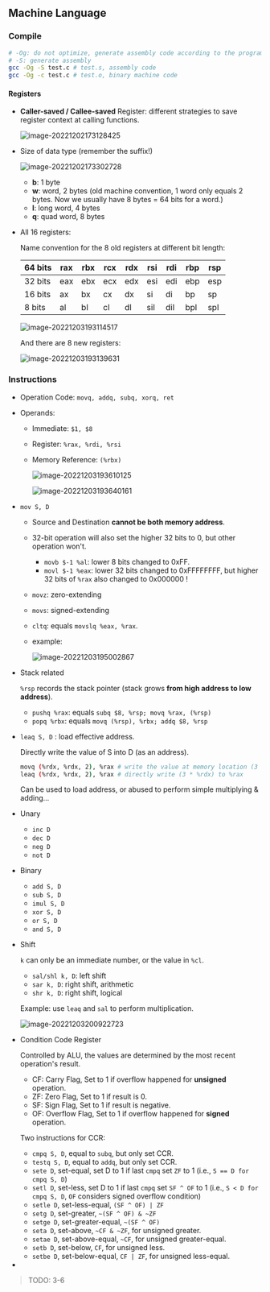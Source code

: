 ## Machine Language

### Compile

```bash
# -Og: do not optimize, generate assembly code according to the program
# -S: generate assembly
gcc -Og -S test.c # test.s, assembly code
gcc -Og -c test.c # test.o, binary machine code
```


#### Registers

* **Caller-saved / Callee-saved** Register: different strategies to save register context at calling functions.

  ![image-20221202173128425](03_Machine_Language.assets/image-20221202173128425.png)

* Size of data type (remember the suffix!)

  ![image-20221202173302728](03_Machine_Language.assets/image-20221202173302728.png)
  
  * **b**: 1 byte
  * **w**: word, 2 bytes (old machine convention, 1 word only equals 2 bytes. Now we usually have 8 bytes = 64 bits for a word.)
  * **l**: long word, 4 bytes
  * **q**: quad word, 8 bytes

* All 16 registers:

  Name convention for the 8 old registers at different bit length:

  | 64 bits | rax  | rbx  | rcx  | rdx  | rsi  | rdi  | rbp  | rsp  |
  | ------- | ---- | ---- | ---- | ---- | ---- | ---- | ---- | ---- |
  | 32 bits | eax  | ebx  | ecx  | edx  | esi  | edi  | ebp  | esp  |
  | 16 bits | ax   | bx   | cx   | dx   | si   | di   | bp   | sp   |
  | 8 bits  | al   | bl   | cl   | dl   | sil  | dil  | bpl  | spl  |

  ![image-20221203193114517](03_Machine_Language.assets/image-20221203193114517.png)

  And there are 8 new registers:

  ![image-20221203193139631](03_Machine_Language.assets/image-20221203193139631.png)


### Instructions

* Operation Code: `movq, addq, subq, xorq, ret`

* Operands:

  * Immediate: `$1, $8`

  * Register: `%rax, %rdi, %rsi`

  * Memory Reference: `(%rbx)`

    ![image-20221203193610125](03_Machine_Language.assets/image-20221203193610125.png)

    ![image-20221203193640161](03_Machine_Language.assets/image-20221203193640161.png)

* `mov S, D`

  * Source and Destination **cannot be both memory address**.
  * 32-bit operation will also set the higher 32 bits to 0, but other operation won't.
    * `movb $-1 %al`: lower 8 bits changed to 0xFF.
    * `movl $-1 %eax`: lower 32 bits changed to 0xFFFFFFFF, but higher 32 bits of `%rax` also changed to 0x000000 !
  * `movz`: zero-extending
  * `movs`: signed-extending
  * `cltq`: equals `movslq %eax, %rax`.

  * example:

    ![image-20221203195002867](03_Machine_Language.assets/image-20221203195002867.png)

* Stack related

  `%rsp` records the stack pointer (stack grows **from high address to low address**).

  * `pushq %rax`: equals `subq $8, %rsp; movq %rax, (%rsp)`
  * `popq %rbx`: equals `movq (%rsp), %rbx; addq $8, %rsp `

* `leaq S, D` : load effective address.

  Directly write the value of S into D (as an address).

  ```bash
  movq (%rdx, %rdx, 2), %rax # write the value at memory location (3 * %rdx) to %rax
  leaq (%rdx, %rdx, 2), %rax # directly write (3 * %rdx) to %rax
  ```

  Can be used to load address, or abused to perform simple multiplying & adding...

* Unary

  * `inc D`
  * `dec D`
  * `neg D`
  * `not D`

* Binary

  * `add S, D `
  * `sub S, D`
  * `imul S, D`
  * `xor S, D`
  * `or S, D`
  * `and S, D`

* Shift

  `k` can only be an immediate number, or the value in `%cl`.

  * `sal/shl k, D`: left shift
  * `sar k, D`: right shift, arithmetic
  * `shr k, D`: right shift, logical

  Example: use `leaq` and `sal` to perform multiplication.

  ![image-20221203200922723](03_Machine_Language.assets/image-20221203200922723.png)

* Condition Code Register

  Controlled by ALU, the values are determined by the most recent operation's result.

  * CF: Carry Flag, Set to 1 if overflow happened for **unsigned** operation.
  * ZF: Zero Flag, Set to 1 if result is 0.
  * SF: Sign Flag, Set to 1 if result is negative.
  * OF: Overflow Flag, Set to 1 if overflow happened for **signed** operation.

  Two instructions for CCR:

  * `cmpq S, D`, equal to `subq`, but only set CCR.
  * `testq S, D`, equal to `addq`, but only set CCR.
  * `sete D`, set-equal, set D to 1 if last `cmpq` set `ZF` to 1 (i.e., `S == D for cmpq S, D`)
  * `setl D`, set-less, set D to 1 if last `cmpq` set `SF ^ OF` to 1 (i.e., `S < D for cmpq S, D`, `OF` considers signed overflow condition)
  * `setle D`, set-less-equal, `(SF ^ OF) | ZF`
  * `setg D`, set-greater, `~(SF ^ OF) & ~ZF`
  * `setge D`, set-greater-equal, `~(SF ^ OF)`
  * `seta D`, set-above, `~CF & ~ZF`, for unsigned greater.
  * `setae D`, set-above-equal, `~CF`, for unsigned greater-equal.
  * `setb D`, set-below, `CF`, for unsigned less.
  * `setbe D`, set-below-equal, `CF | ZF`, for unsigned less-equal.

* 


> TODO: 3-6
